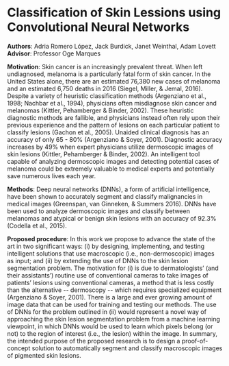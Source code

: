 # Classification of Skin Lessions using Convolutional Neural Networks
<b>Authors</b>:  Adria Romero López, Jack Burdick, Janet Weinthal, Adam Lovett <br>
<b>Advisor</b>:  Professor Oge Marques 

<b>Motivation</b>: Skin cancer is an increasingly prevalent threat. When left undiagnosed, melanoma is a particularly fatal form of skin cancer. In the United States alone, there are an estimated 76,380 new cases of melanoma and an estimated 6,750 deaths in 2016 (Siegel, Miller, & Jemal, 2016). Despite a variety of heuristic classification methods (Argenziano et al., 1998; Nachbar et al., 1994), physicians often misdiagnose skin cancer and melanomas (Kittler, Pehamberger & Binder, 2002). These heuristic diagnostic methods are fallible, and physicians instead often rely upon their previous experience and the pattern of lesions on each particular patient to classify lesions (Gachon et al., 2005). Unaided clinical diagnosis has an accuracy of only 65 - 80% (Argenziano & Soyer, 2001). Diagnostic accuracy increases by 49% when expert physicians utilize dermoscopic images of skin lesions (Kittler, Pehamberger & Binder, 2002). An intelligent tool capable of analyzing dermoscopic images and detecting potential cases of melanoma could be extremely valuable to medical experts and potentially save numerous lives each year.

<b>Methods</b>: Deep neural networks (DNNs), a form of artificial intelligence, have been shown to accurately segment and classify malignancies in medical images (Greenspan, van Ginneken, & Summers 2016). DNNs have been used to analyze dermoscopic images and classify between melanomas and atypical or benign skin lesions with an accuracy of 92.3% (Codella et al., 2015).

<b>Proposed procedure</b>: In this work we propose to advance the state of the art in two significant ways: (i) by designing, implementing, and testing intelligent solutions that use macroscopic (i.e., non-dermoscopic) images as input; and (ii) by extending the use of DNNs to the skin lesion segmentation problem. The motivation for (i) is due to dermatologists’ (and their assistants’) routine use of conventional cameras to take images of patients’ lesions using conventional cameras, a method that is less costly than the alternative -- dermoscopy -- which requires specialized equipment (Argenziano & Soyer, 2001). There is a large and ever growing amount of image data that can be used for training and testing our methods. The use of DNNs for the problem outlined in (ii) would represent a novel way of approaching the skin lesion segmentation problem from a machine learning viewpoint, in which DNNs would be used to learn which pixels belong (or not) to the region of interest (i.e., the lesion) within the image. In summary, the intended purpose of the proposed research is to design a proof-of-concept solution to automatically segment and classify macroscopic images of pigmented skin lesions.



